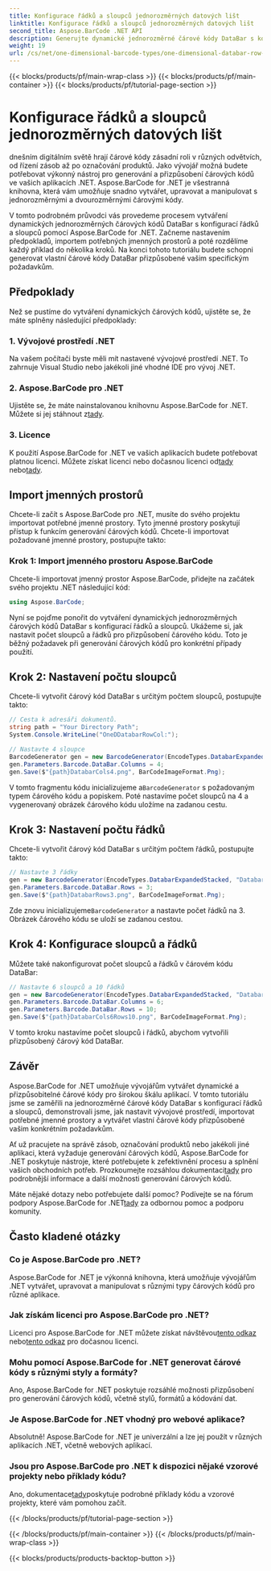 ```yaml
---
title: Konfigurace řádků a sloupců jednorozměrných datových lišt
linktitle: Konfigurace řádků a sloupců jednorozměrných datových lišt
second_title: Aspose.BarCode .NET API
description: Generujte dynamické jednorozměrné čárové kódy DataBar s konfigurací řádků a sloupců v .NET pomocí Aspose.BarCode for .NET. Snadné přizpůsobení!
weight: 19
url: /cs/net/one-dimensional-barcode-types/one-dimensional-databar-row-column-configuration/
---
```


{{< blocks/products/pf/main-wrap-class >}}
{{< blocks/products/pf/main-container >}}
{{< blocks/products/pf/tutorial-page-section >}}

# Konfigurace řádků a sloupců jednorozměrných datových lišt


dnešním digitálním světě hrají čárové kódy zásadní roli v různých odvětvích, od řízení zásob až po označování produktů. Jako vývojář možná budete potřebovat výkonný nástroj pro generování a přizpůsobení čárových kódů ve vašich aplikacích .NET. Aspose.BarCode for .NET je všestranná knihovna, která vám umožňuje snadno vytvářet, upravovat a manipulovat s jednorozměrnými a dvourozměrnými čárovými kódy.

V tomto podrobném průvodci vás provedeme procesem vytváření dynamických jednorozměrných čárových kódů DataBar s konfigurací řádků a sloupců pomocí Aspose.BarCode for .NET. Začneme nastavením předpokladů, importem potřebných jmenných prostorů a poté rozdělíme každý příklad do několika kroků. Na konci tohoto tutoriálu budete schopni generovat vlastní čárové kódy DataBar přizpůsobené vašim specifickým požadavkům.

## Předpoklady

Než se pustíme do vytváření dynamických čárových kódů, ujistěte se, že máte splněny následující předpoklady:

### 1. Vývojové prostředí .NET

Na vašem počítači byste měli mít nastavené vývojové prostředí .NET. To zahrnuje Visual Studio nebo jakékoli jiné vhodné IDE pro vývoj .NET.

### 2. Aspose.BarCode pro .NET

 Ujistěte se, že máte nainstalovanou knihovnu Aspose.BarCode for .NET. Můžete si jej stáhnout z[tady](https://releases.aspose.com/barcode/net/).

### 3. Licence

 K použití Aspose.BarCode for .NET ve vašich aplikacích budete potřebovat platnou licenci. Můžete získat licenci nebo dočasnou licenci od[tady](https://purchase.aspose.com/buy) nebo[tady](https://purchase.aspose.com/temporary-license/).

## Import jmenných prostorů

Chcete-li začít s Aspose.BarCode pro .NET, musíte do svého projektu importovat potřebné jmenné prostory. Tyto jmenné prostory poskytují přístup k funkcím generování čárových kódů. Chcete-li importovat požadované jmenné prostory, postupujte takto:

### Krok 1: Import jmenného prostoru Aspose.BarCode

Chcete-li importovat jmenný prostor Aspose.BarCode, přidejte na začátek svého projektu .NET následující kód:

```csharp
using Aspose.BarCode;
```

Nyní se pojďme ponořit do vytváření dynamických jednorozměrných čárových kódů DataBar s konfigurací řádků a sloupců. Ukážeme si, jak nastavit počet sloupců a řádků pro přizpůsobení čárového kódu. Toto je běžný požadavek při generování čárových kódů pro konkrétní případy použití.

## Krok 2: Nastavení počtu sloupců

Chcete-li vytvořit čárový kód DataBar s určitým počtem sloupců, postupujte takto:

```csharp
// Cesta k adresáři dokumentů.
string path = "Your Directory Path";
System.Console.WriteLine("OneDDatabarRowCol:");

// Nastavte 4 sloupce
BarcodeGenerator gen = new BarcodeGenerator(EncodeTypes.DatabarExpandedStacked, "Databar Expanded Stacked long");
gen.Parameters.Barcode.DataBar.Columns = 4;
gen.Save($"{path}DatabarCols4.png", BarCodeImageFormat.Png);
```

 V tomto fragmentu kódu inicializujeme a`BarcodeGenerator` s požadovaným typem čárového kódu a popiskem. Poté nastavíme počet sloupců na 4 a vygenerovaný obrázek čárového kódu uložíme na zadanou cestu.

## Krok 3: Nastavení počtu řádků

Chcete-li vytvořit čárový kód DataBar s určitým počtem řádků, postupujte takto:

```csharp
// Nastavte 3 řádky
gen = new BarcodeGenerator(EncodeTypes.DatabarExpandedStacked, "Databar Expanded Stacked long");
gen.Parameters.Barcode.DataBar.Rows = 3;
gen.Save($"{path}DatabarRows3.png", BarCodeImageFormat.Png);
```

 Zde znovu inicializujeme`BarcodeGenerator` a nastavte počet řádků na 3. Obrázek čárového kódu se uloží se zadanou cestou.

## Krok 4: Konfigurace sloupců a řádků

Můžete také nakonfigurovat počet sloupců a řádků v čárovém kódu DataBar:

```csharp
// Nastavte 6 sloupců a 10 řádků
gen = new BarcodeGenerator(EncodeTypes.DatabarExpandedStacked, "Databar Expanded Stacked long");
gen.Parameters.Barcode.DataBar.Columns = 6;
gen.Parameters.Barcode.DataBar.Rows = 10;
gen.Save($"{path}DatabarCols6Rows10.png", BarCodeImageFormat.Png);
```

V tomto kroku nastavíme počet sloupců i řádků, abychom vytvořili přizpůsobený čárový kód DataBar.

## Závěr

Aspose.BarCode for .NET umožňuje vývojářům vytvářet dynamické a přizpůsobitelné čárové kódy pro širokou škálu aplikací. V tomto tutoriálu jsme se zaměřili na jednorozměrné čárové kódy DataBar s konfigurací řádků a sloupců, demonstrovali jsme, jak nastavit vývojové prostředí, importovat potřebné jmenné prostory a vytvářet vlastní čárové kódy přizpůsobené vašim konkrétním požadavkům.

 Ať už pracujete na správě zásob, označování produktů nebo jakékoli jiné aplikaci, která vyžaduje generování čárových kódů, Aspose.BarCode for .NET poskytuje nástroje, které potřebujete k zefektivnění procesu a splnění vašich obchodních potřeb. Prozkoumejte rozsáhlou dokumentaci[tady](https://reference.aspose.com/barcode/net/) pro podrobnější informace a další možnosti generování čárových kódů.

Máte nějaké dotazy nebo potřebujete další pomoc? Podívejte se na fórum podpory Aspose.BarCode for .NET[tady](https://forum.aspose.com/c/barcode/13) za odbornou pomoc a podporu komunity.

## Často kladené otázky

### Co je Aspose.BarCode pro .NET?
Aspose.BarCode for .NET je výkonná knihovna, která umožňuje vývojářům .NET vytvářet, upravovat a manipulovat s různými typy čárových kódů pro různé aplikace.

### Jak získám licenci pro Aspose.BarCode pro .NET?
 Licenci pro Aspose.BarCode for .NET můžete získat návštěvou[tento odkaz](https://purchase.aspose.com/buy) nebo[tento odkaz](https://purchase.aspose.com/temporary-license/) pro dočasnou licenci.

### Mohu pomocí Aspose.BarCode for .NET generovat čárové kódy s různými styly a formáty?
Ano, Aspose.BarCode for .NET poskytuje rozsáhlé možnosti přizpůsobení pro generování čárových kódů, včetně stylů, formátů a kódování dat.

### Je Aspose.BarCode for .NET vhodný pro webové aplikace?
Absolutně! Aspose.BarCode for .NET je univerzální a lze jej použít v různých aplikacích .NET, včetně webových aplikací.

### Jsou pro Aspose.BarCode pro .NET k dispozici nějaké vzorové projekty nebo příklady kódu?
 Ano, dokumentace[tady](https://reference.aspose.com/barcode/net/)poskytuje podrobné příklady kódu a vzorové projekty, které vám pomohou začít.



{{< /blocks/products/pf/tutorial-page-section >}}

{{< /blocks/products/pf/main-container >}}
{{< /blocks/products/pf/main-wrap-class >}}

{{< blocks/products/products-backtop-button >}}
